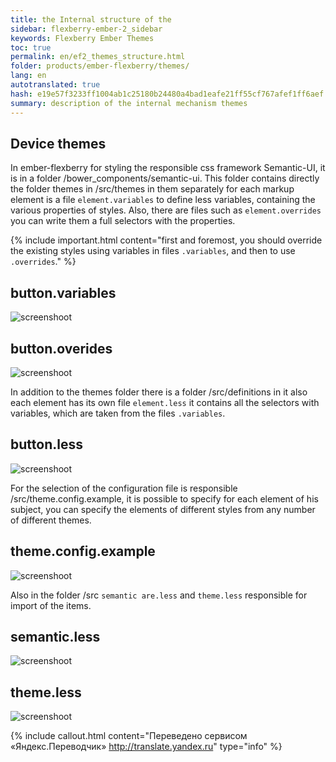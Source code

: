 ```yaml
---
title: the Internal structure of the
sidebar: flexberry-ember-2_sidebar
keywords: Flexberry Ember Themes
toc: true
permalink: en/ef2_themes_structure.html
folder: products/ember-flexberry/themes/
lang: en
autotranslated: true
hash: e19e57f3233ff1004ab1c25180b24480a4bad1eafe21ff55cf767afef1ff6aef
summary: description of the internal mechanism themes
---
```


## Device themes

In ember-flexberry for styling the responsible css framework Semantic-UI, it is in a folder /bower_components/semantic-ui.
This folder contains directly the folder themes in /src/themes in them separately for each markup element is a file
`element.variables` to define less variables, containing the various properties of styles. Also, there are files such as
`element.overrides` you can write them a full selectors with the properties.

{% include important.html content="first and foremost, you should override the existing styles using variables in files `.variables`, and then to use `.overrides`." %}

## button.variables
![screenshoot](/images/pages/img_themes/screenshots/variables.jpg)

## button.overides
![screenshoot](/images/pages/img_themes/screenshots/overrides.jpg)

In addition to the themes folder there is a folder /src/definitions in it also each element has its own file `element.less` it
contains all the selectors with variables, which are taken from the files `.variables`.

## button.less
![screenshoot](/images/pages/img_themes/screenshots/less.jpg)

For the selection of the configuration file is responsible /src/theme.config.example, it is possible to specify for each element of his subject,
you can specify the elements of different styles from any number of different themes.

## theme.config.example
![screenshoot](/images/pages/img_themes/screenshots/config_theme.jpg)

Also in the folder /src `semantic are.less` and `theme.less` responsible for import of the items.

## semantic.less
![screenshoot](/images/pages/img_themes/screenshots/semantic_less.jpg)

## theme.less
![screenshoot](/images/pages/img_themes/screenshots/theme_less.jpg)



{% include callout.html content="Переведено сервисом «Яндекс.Переводчик» <http://translate.yandex.ru>" type="info" %}
